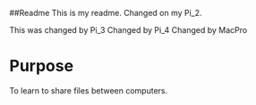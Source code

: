 ##Readme
This is my readme. Changed on my Pi_2.

This was changed by Pi_3
Changed by Pi_4
Changed by MacPro
# Purpose
To learn to share files between computers.
